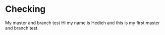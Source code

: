 # Checking
My master and branch test
Hi my name is Hedieh and this is my first master and branch test.
